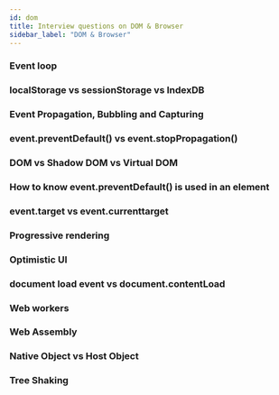```yaml
---
id: dom
title: Interview questions on DOM & Browser
sidebar_label: "DOM & Browser"
---
```


### Event loop
### localStorage vs sessionStorage vs IndexDB
### Event Propagation, Bubbling and Capturing 
### event.preventDefault() vs event.stopPropagation()
### DOM vs Shadow DOM vs Virtual DOM 
### How to know event.preventDefault() is used in an element
### event.target vs event.currenttarget
### Progressive rendering 
### Optimistic UI
### document load event vs document.contentLoad
### Web workers
### Web Assembly
### Native Object vs Host Object
### Tree Shaking